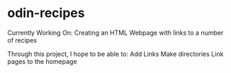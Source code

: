# odin-recipes
Currently Working On:
Creating an HTML Webpage with links to a number of recipes

Through this project, I hope to be able to:
Add Links
Make directories
Link pages to the homepage